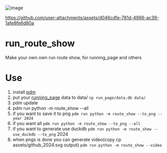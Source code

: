 ![image](https://github.com/user-attachments/assets/285e7866-80dc-4c64-aaa7-cbbd05bf09dd)



https://github.com/user-attachments/assets/d046cdfe-781d-4986-ac39-1afe8fe6d80a


# run_route_show
Make your own own run route show, for running_page and others

# Use
1. install [pdm](https://pdm-project.org/en/latest/)
2. put your [running_page](https://github.com/yihong0618/running_page) data to data/  `cp run_page/data.db data/`
3. pdm update
4. pdm run python -m route_show --all
5. if you want to save it to png `pdm run python -m route_show --to_png --year 2024`
6. if you want all  `pdm run python -m route_show --to_png --all`
7. if you want to generate use duckdb `pdm run python -m route_show --use_duckdb --to_png` 2024
8. when pngs is done you can generate video(copy  cp assets/github_2024.svg output) `pdm run python -m route_show --video` 
